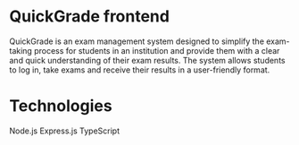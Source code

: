 # QuickGrade frontend

QuickGrade is an exam management system designed to simplify the exam-taking process for students in an institution and provide them with a clear and quick understanding of their exam results. The system allows students to log in, take exams and receive their results in a user-friendly format.

# Technologies
Node.js
Express.js
TypeScript